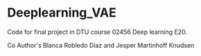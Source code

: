 # Deeplearning_VAE

Code for final project in DTU course 02456 Deep learning E20.

Co Author's
Blanca Robledo Díaz and Jesper Martinhoff Knudsen 

